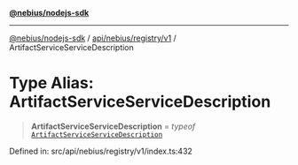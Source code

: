 [**@nebius/nodejs-sdk**](../../../../../README.md)

---

[@nebius/nodejs-sdk](../../../../../README.md) / [api/nebius/registry/v1](../README.md) / ArtifactServiceServiceDescription

# Type Alias: ArtifactServiceServiceDescription

> **ArtifactServiceServiceDescription** = _typeof_ [`ArtifactServiceServiceDescription`](../variables/ArtifactServiceServiceDescription.md)

Defined in: src/api/nebius/registry/v1/index.ts:432
